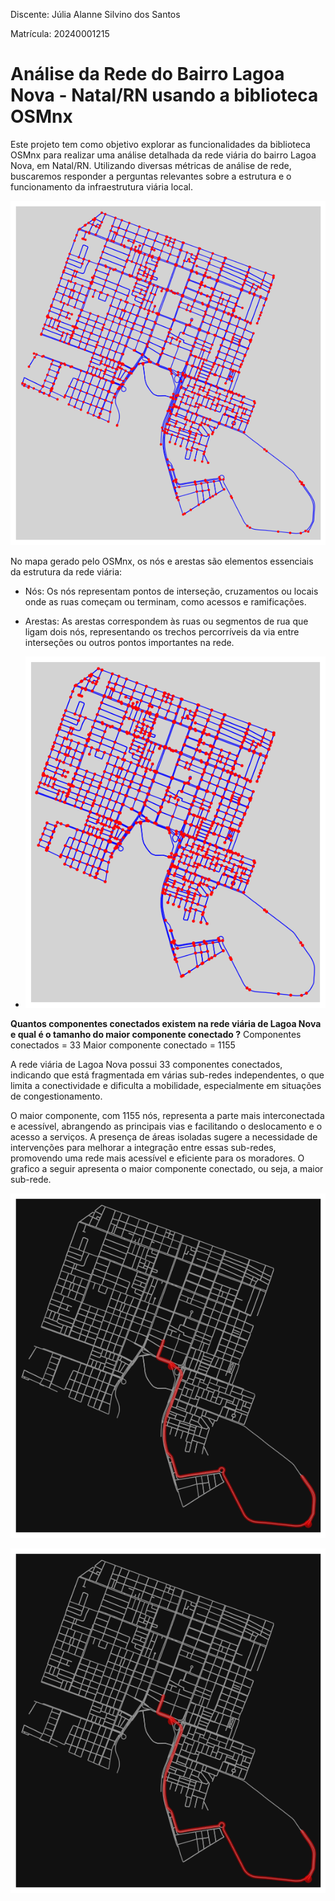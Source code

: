 Discente: Júlia Alanne Silvino dos Santos

Matrícula: 20240001215

# Análise da Rede do Bairro Lagoa Nova - Natal/RN usando a biblioteca OSMnx 

Este projeto tem como objetivo explorar as funcionalidades da biblioteca OSMnx para realizar uma análise detalhada da rede viária do bairro Lagoa Nova, em Natal/RN. Utilizando diversas métricas de análise de rede, buscaremos responder a perguntas relevantes sobre a estrutura e o funcionamento da infraestrutura viária local.



![Descrição da imagem](imagens/01..png)

No mapa gerado pelo OSMnx, os nós e arestas são elementos essenciais da estrutura da rede viária:

* Nós: Os nós representam pontos de interseção, cruzamentos ou locais onde as ruas começam ou terminam, como acessos e ramificações.

* Arestas: As arestas correspondem às ruas ou segmentos de rua que ligam dois nós, representando os trechos percorríveis da via entre interseções ou outros pontos importantes na rede.
* ![Descrição da imagem](imagens/02..png)

**Quantos componentes conectados existem na rede viária de Lagoa Nova e qual é o tamanho do maior componente conectado ?**
Componentes conectados = 33
Maior componente conectado = 1155

A rede viária de Lagoa Nova possui 33 componentes conectados, indicando que está fragmentada em várias sub-redes independentes, o que limita a conectividade e dificulta a mobilidade, especialmente em situações de congestionamento. 

O maior componente, com 1155 nós, representa a parte mais interconectada e acessível, abrangendo as principais vias e facilitando o deslocamento e o acesso a serviços. A presença de áreas isoladas sugere a necessidade de intervenções para melhorar a integração entre essas sub-redes, promovendo uma rede mais acessível e eficiente para os moradores. 
O grafico a seguir apresenta o maior componente conectado, ou seja, a maior sub-rede.

![Grafico do maior componente conectado](imagens/03..png)


![Descrição da imagem](imagens/04..png)
